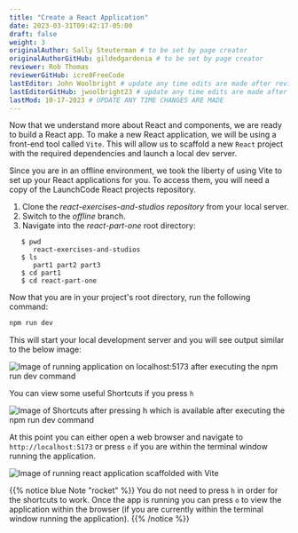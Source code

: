 ```yaml
---
title: "Create a React Application"
date: 2023-03-31T09:42:17-05:00
draft: false
weight: 3
originalAuthor: Sally Steuterman # to be set by page creator
originalAuthorGitHub: gildedgardenia # to be set by page creator
reviewer: Rob Thomas
reviewerGitHub: icre8FreeCode
lastEditor: John Woolbright # update any time edits are made after review
lastEditorGitHub: jwoolbright23 # update any time edits are made after review
lastMod: 10-17-2023 # UPDATE ANY TIME CHANGES ARE MADE
---
```


Now that we understand more about React and components, we are ready to build a React app. To make a new React application, we will be using a front-end tool called `Vite`. This will allow us to scaffold a new `React` project with the required dependencies and launch a local dev server.

Since you are in an offline environment, we took the liberty of using Vite to set up your React applications for you.
To access them, you will need a copy of the LaunchCode React projects repository.

1. Clone the *react-exercises-and-studios repository* from your local server.
1. Switch to the *offline* branch.
1. Navigate into the *react-part-one* root directory:

```console
   $ pwd
      react-exercises-and-studios
   $ ls
      part1 part2 part3
   $ cd part1
   $ cd react-part-one
```

Now that you are in your project's root directory, run the following command:

```bash
npm run dev
```

This will start your local development server and you will see output similar to the below image:

![Image of running application on localhost:5173 after executing the npm run dev command](pictures/npm-run-dev.png?classes=border)

You can view some useful Shortcuts if you press `h`

![Image of Shortcuts after pressing h which is available after executing the npm run dev command](pictures/help-command.png?classes=border)

At this point you can either open a web browser and navigate to `http://localhost:5173` or press `o` if you are within the terminal window running the application.

![Image of running react application scaffolded with Vite](pictures/running-react-application.png?classes=border)

{{% notice blue Note "rocket" %}}
You do not need to press `h` in order for the shortcuts to work. Once the app is running you can press `o` to view the application within the browser (if you are currently within the terminal window running the application).
{{% /notice %}}